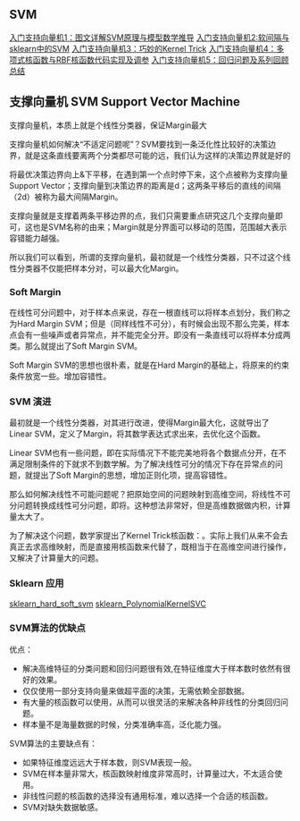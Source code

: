## SVM
[入门支持向量机1：图文详解SVM原理与模型数学推导](https://mp.weixin.qq.com/s?__biz=MzI4MjkzNTUxMw==&mid=2247484477&idx=1&sn=226e099c1951b6c11b1e7fb6b7a092a3&chksm=eb932d8bdce4a49d0595b6c642fc2e5969fdc05a185f97a39cc1a896e24d56d8703541a28f9c&scene=21#wechat_redirect)
[入门支持向量机2:软间隔与sklearn中的SVM](https://mp.weixin.qq.com/s?__biz=MzI4MjkzNTUxMw==&mid=2247484512&idx=1&sn=7a6b75f312e92bbdecafdedf979ed929&chksm=eb932dd6dce4a4c0ae4ea087878ec7a5f5ccc0724a85aa93daff3d08c33ecf86a3d809e51a82&scene=21#wechat_redirect)
[入门支持向量机3：巧妙的Kernel Trick](https://mp.weixin.qq.com/s?__biz=MzI4MjkzNTUxMw==&mid=2247484546&idx=1&sn=33c6c5cb698b8835b2ee57dd8ea7c221&chksm=eb932d34dce4a4221f40f3daa26863a5fd05dcbcf74738d5423316c643e3ff930904d1a33fca&scene=21#wechat_redirect)
[入门支持向量机4：多项式核函数与RBF核函数代码实现及调参](https://mp.weixin.qq.com/s?__biz=MzI4MjkzNTUxMw==&mid=2247484572&idx=1&sn=fd6e86ce45167286fb6ba4089b7b29dd&chksm=eb932d2adce4a43c44d26e79d4968f395d7cc22a31d84aef7944b227e1843b3f0722a5e894ed&scene=21#wechat_redirect)
[入门支持向量机5：回归问题及系列回顾总结](https://mp.weixin.qq.com/s?__biz=MzI4MjkzNTUxMw==&mid=2247484596&idx=1&sn=7e93eb135d66c86238ccf516f0ae65ec&chksm=eb932d02dce4a41447a9cb34d627f435c760a5deb125a40d4c2a77f99e2187194d6bfbda4cbc&scene=21#wechat_redirect)

## 支撑向量机 SVM Support Vector Machine
支撑向量机，本质上就是个线性分类器，保证Margin最大

支撑向量机如何解决“不适定问题呢”？SVM要找到一条泛化性比较好的决策边界，就是这条直线要离两个分类都尽可能的远，我们认为这样的决策边界就是好的

将最优决策边界向上&下平移，在遇到第一个点时停下来，这个点被称为支撑向量Support Vector；支撑向量到决策边界的距离是d；这两条平移后的直线的间隔（2d）被称为最大间隔Margin。

支撑向量就是支撑着两条平移边界的点，我们只需要重点研究这几个支撑向量即可，这也是SVM名称的由来；Margin就是分界面可以移动的范围，范围越大表示容错能力越强。

所以我们可以看到，所谓的支撑向量机，最初就是一个线性分类器，只不过这个线性分类器不仅能把样本分对，可以最大化Margin。


### Soft Margin
在线性可分问题中，对于样本点来说，存在一根直线可以将样本点划分，我们称之为Hard Margin SVM；但是（同样线性不可分），有时候会出现不那么完美，样本点会有一些噪声或者异常点，并不能完全分开。即没有一条直线可以将样本分成两类。那么就提出了Soft Margin SVM。

Soft Margin SVM的思想也很朴素，就是在Hard Margin的基础上，将原来的约束条件放宽一些。增加容错性。


### SVM 演进

最初就是一个线性分类器，对其进行改进，使得Margin最大化，这就导出了Linear SVM，定义了Margin，将其数学表达式求出来，去优化这个函数。

Linear SVM也有一些问题，即在实际情况下不能完美地将各个数据点分开，在不满足限制条件的下就求不到数学解。为了解决线性可分的情况下存在异常点的问题，就提出了Soft Margin的思想，增加正则化项，提高容错性。

那么如何解决线性不可能问题呢？把原始空间的问题映射到高维空间，将线性不可分问题转换成线性可分问题，即将。这种想法非常好，但是高维数据做内积，计算量太大了。

为了解决这个问题，数学家提出了Kernel Trick核函数：。实际上我们从来不会去真正去求高维映射，而是直接用核函数来代替了，既相当于在高维空间进行操作，又解决了计算量大的问题。


### Sklearn 应用
[sklearn_hard_soft_svm](https://github.com/hbian/tec_blog/blob/master/ml/fundamental/study_group/ww10_svm/sklearn_hard_soft_svm.py)
[sklearn_PolynomialKernelSVC](https://github.com/hbian/tec_blog/blob/master/ml/fundamental/study_group/ww10_svm/sklearn_PolynomialKernelSVC.py)


###  SVM算法的优缺点

优点：
* 解决高维特征的分类问题和回归问题很有效,在特征维度大于样本数时依然有很好的效果。
* 仅仅使用一部分支持向量来做超平面的决策，无需依赖全部数据。
* 有大量的核函数可以使用，从而可以很灵活的来解决各种非线性的分类回归问题。
* 样本量不是海量数据的时候，分类准确率高，泛化能力强。

SVM算法的主要缺点有：
* 如果特征维度远远大于样本数，则SVM表现一般。
* SVM在样本量非常大，核函数映射维度非常高时，计算量过大，不太适合使用。
* 非线性问题的核函数的选择没有通用标准，难以选择一个合适的核函数。
* SVM对缺失数据敏感。


